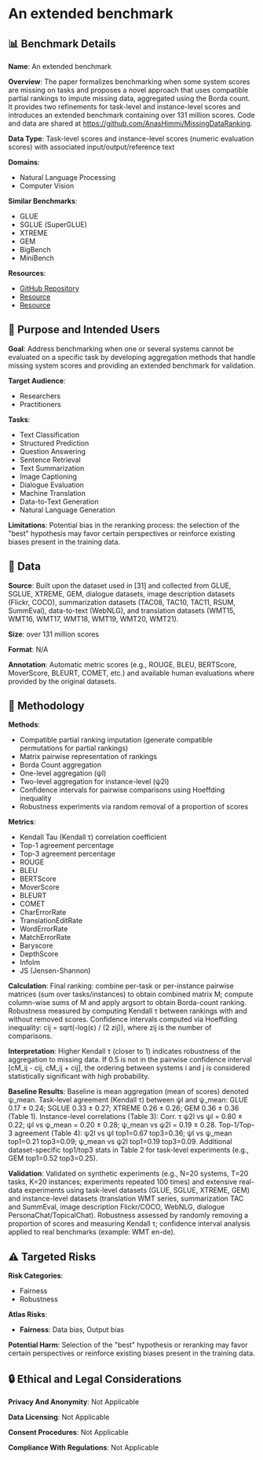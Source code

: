 # An extended benchmark

## 📊 Benchmark Details

**Name**: An extended benchmark

**Overview**: The paper formalizes benchmarking when some system scores are missing on tasks and proposes a novel approach that uses compatible partial rankings to impute missing data, aggregated using the Borda count. It provides two refinements for task-level and instance-level scores and introduces an extended benchmark containing over 131 million scores. Code and data are shared at https://github.com/AnasHimmi/MissingDataRanking.

**Data Type**: Task-level scores and instance-level scores (numeric evaluation scores) with associated input/output/reference text

**Domains**:
- Natural Language Processing
- Computer Vision

**Similar Benchmarks**:
- GLUE
- SGLUE (SuperGLUE)
- XTREME
- GEM
- BigBench
- MiniBench

**Resources**:
- [GitHub Repository](https://github.com/AnasHimmi/MissingDataRanking)
- [Resource](https://arxiv.org/abs/2305.10284)
- [Resource](https://super.gluebenchmark.com/)

## 🎯 Purpose and Intended Users

**Goal**: Address benchmarking when one or several systems cannot be evaluated on a specific task by developing aggregation methods that handle missing system scores and providing an extended benchmark for validation.

**Target Audience**:
- Researchers
- Practitioners

**Tasks**:
- Text Classification
- Structured Prediction
- Question Answering
- Sentence Retrieval
- Text Summarization
- Image Captioning
- Dialogue Evaluation
- Machine Translation
- Data-to-Text Generation
- Natural Language Generation

**Limitations**: Potential bias in the reranking process: the selection of the "best" hypothesis may favor certain perspectives or reinforce existing biases present in the training data.

## 💾 Data

**Source**: Built upon the dataset used in [31] and collected from GLUE, SGLUE, XTREME, GEM, dialogue datasets, image description datasets (Flickr, COCO), summarization datasets (TAC08, TAC10, TAC11, RSUM, SummEval), data-to-text (WebNLG), and translation datasets (WMT15, WMT16, WMT17, WMT18, WMT19, WMT20, WMT21).

**Size**: over 131 million scores

**Format**: N/A

**Annotation**: Automatic metric scores (e.g., ROUGE, BLEU, BERTScore, MoverScore, BLEURT, COMET, etc.) and available human evaluations where provided by the original datasets.

## 🔬 Methodology

**Methods**:
- Compatible partial ranking imputation (generate compatible permutations for partial rankings)
- Matrix pairwise representation of rankings
- Borda Count aggregation
- One-level aggregation (ψl)
- Two-level aggregation for instance-level (ψ2l)
- Confidence intervals for pairwise comparisons using Hoeffding inequality
- Robustness experiments via random removal of a proportion of scores

**Metrics**:
- Kendall Tau (Kendall τ) correlation coefficient
- Top-1 agreement percentage
- Top-3 agreement percentage
- ROUGE
- BLEU
- BERTScore
- MoverScore
- BLEURT
- COMET
- CharErrorRate
- TranslationEditRate
- WordErrorRate
- MatchErrorRate
- Baryscore
- DepthScore
- Infolm
- JS (Jensen-Shannon)

**Calculation**: Final ranking: combine per-task or per-instance pairwise matrices (sum over tasks/instances) to obtain combined matrix M; compute column-wise sums of M and apply argsort to obtain Borda-count ranking. Robustness measured by computing Kendall τ between rankings with and without removed scores. Confidence intervals computed via Hoeffding inequality: cij = sqrt(-log(ε) / (2 zij)), where zij is the number of comparisons.

**Interpretation**: Higher Kendall τ (closer to 1) indicates robustness of the aggregation to missing data. If 0.5 is not in the pairwise confidence interval [cM_ij - cij, cM_ij + cij], the ordering between systems i and j is considered statistically significant with high probability.

**Baseline Results**: Baseline is mean aggregation (mean of scores) denoted ψ_mean. Task-level agreement (Kendall τ) between ψl and ψ_mean: GLUE 0.17 ± 0.24; SGLUE 0.33 ± 0.27; XTREME 0.26 ± 0.26; GEM 0.36 ± 0.36 (Table 1). Instance-level correlations (Table 3): Corr. τ ψ2l vs ψl = 0.80 ± 0.22; ψl vs ψ_mean = 0.20 ± 0.28; ψ_mean vs ψ2l = 0.19 ± 0.28. Top-1/Top-3 agreement (Table 4): ψ2l vs ψl top1=0.67 top3=0.36; ψl vs ψ_mean top1=0.21 top3=0.09; ψ_mean vs ψ2l top1=0.19 top3=0.09. Additional dataset-specific top1/top3 stats in Table 2 for task-level experiments (e.g., GEM top1=0.52 top3=0.25).

**Validation**: Validated on synthetic experiments (e.g., N=20 systems, T=20 tasks, K=20 instances; experiments repeated 100 times) and extensive real-data experiments using task-level datasets (GLUE, SGLUE, XTREME, GEM) and instance-level datasets (translation WMT series, summarization TAC and SummEval, image description Flickr/COCO, WebNLG, dialogue PersonaChat/TopicalChat). Robustness assessed by randomly removing a proportion of scores and measuring Kendall τ; confidence interval analysis applied to real benchmarks (example: WMT en-de).

## ⚠️ Targeted Risks

**Risk Categories**:
- Fairness
- Robustness

**Atlas Risks**:
- **Fairness**: Data bias, Output bias

**Potential Harm**: Selection of the "best" hypothesis or reranking may favor certain perspectives or reinforce existing biases present in the training data.

## 🔒 Ethical and Legal Considerations

**Privacy And Anonymity**: Not Applicable

**Data Licensing**: Not Applicable

**Consent Procedures**: Not Applicable

**Compliance With Regulations**: Not Applicable
